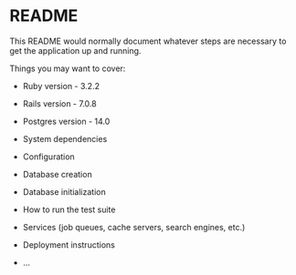 # README

This README would normally document whatever steps are necessary to get the
application up and running.

Things you may want to cover:

* Ruby version - 3.2.2
* Rails version - 7.0.8
* Postgres version - 14.0

* System dependencies

* Configuration

* Database creation

* Database initialization

* How to run the test suite

* Services (job queues, cache servers, search engines, etc.)

* Deployment instructions

* ...
